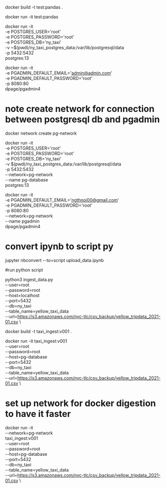 docker build -t test:pandas .

docker run -it test:pandas


docker run -it \
    -e POSTGRES_USER='root' \
    -e POSTGRES_PASSWORD='root' \
    -e POSTGRES_DB='ny_taxi' \
    -v ~$(pwd)/ny_taxi_postgres_data:/var/lib/postgresql/data \
    -p 5432:5432 \
    postgres:13



docker run -it \
    -e PGADMIN_DEFAULT_EMAIL='admin@admin.com' \
    -e PGADMIN_DEFAULT_PASSWORD='root' \
    -p 8080:80 \
    dpage/pgadmin4


# note create network for connection between postgresql db and pgadmin
docker network create pg-network

docker run -it \
    -e POSTGRES_USER='root' \
    -e POSTGRES_PASSWORD='root' \
    -e POSTGRES_DB='ny_taxi' \
    -v $(pwd)/ny_taxi_postgres_data:/var/lib/postgresql/data \
    -p 5432:5432 \
    --network=pg-network \
    --name pg-database \
    postgres:13

docker run -it \
    -e PGADMIN_DEFAULT_EMAIL='ngthnoi00@gmail.com' \
    -e PGADMIN_DEFAULT_PASSWORD='root' \
    -p 8080:80 \
    --network=pg-network \
    --name pgadmin \
    dpage/pgadmin4

# convert ipynb to script py
jupyter nbconvert --to=script upload_data.ipynb

#run python script

python3 ingest_data.py \
    --user=root \
    --password=root \
    --host=localhost \
    --port=5432 \
    --db=ny_taxi \
    --table_name=yellow_taxi_data \
    --url=https://s3.amazonaws.com/nyc-tlc/csv_backup/yellow_tripdata_2021-01.csv \


docker build -t taxi_ingest:v001 .

docker run -it taxi_ingest:v001 \
    --user=root \
    --password=root \
    --host=pg-database \
    --port=5432 \
    --db=ny_taxi \
    --table_name=yellow_taxi_data \
    --url=https://s3.amazonaws.com/nyc-tlc/csv_backup/yellow_tripdata_2021-01.csv \


# set up network for docker digestion to have it faster
docker run -it \
    --network=pg-network \
    taxi_ingest:v001 \
        --user=root \
        --password=root \
        --host=pg-database \
        --port=5432 \
        --db=ny_taxi \
        --table_name=yellow_taxi_data \
        --url=https://s3.amazonaws.com/nyc-tlc/csv_backup/yellow_tripdata_2021-01.csv \

